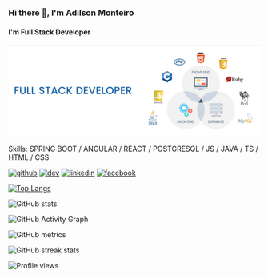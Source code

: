 ### Hi there 👋, I'm Adilson Monteiro
#### I'm Full Stack Developer
![I'm Full Stack Developer](https://github.com/AdilsonRTB/AdilsonRTB/blob/main/bannerAdy.png?raw=true)



Skills: SPRING BOOT / ANGULAR / REACT / POSTGRESQL / JS / JAVA / TS / HTML / CSS



[<img src='https://cdn.jsdelivr.net/npm/simple-icons@3.0.1/icons/github.svg' alt='github' height='40'>](https://github.com/AdilsonRTB)  [<img src='https://cdn.jsdelivr.net/npm/simple-icons@3.0.1/icons/dev-dot-to.svg' alt='dev' height='40'>](https://dev.to/adilsonrtb)  [<img src='https://cdn.jsdelivr.net/npm/simple-icons@3.0.1/icons/linkedin.svg' alt='linkedin' height='40'>](https://www.linkedin.com/in/adilson-f-monteiro/)  [<img src='https://cdn.jsdelivr.net/npm/simple-icons@3.0.1/icons/facebook.svg' alt='facebook' height='40'>](https://www.facebook.com/adylson.monteyro)  

[![Top Langs](https://github-readme-stats.vercel.app/api/top-langs/?username=anuraghazra&layout=compact)](https://github.com/anuraghazra/github-readme-stats)

![GitHub stats](https://github-readme-stats.vercel.app/api?username=AdilsonRTB&show_icons=true&count_private=true)  

![GitHub Activity Graph](https://activity-graph.herokuapp.com/graph?username=AdilsonRTB)  

![GitHub metrics](https://metrics.lecoq.io/AdilsonRTB)  

![GitHub streak stats](https://github-readme-streak-stats.herokuapp.com/?user=AdilsonRTB)  

![Profile views](https://gpvc.arturio.dev/AdilsonRTB)  
